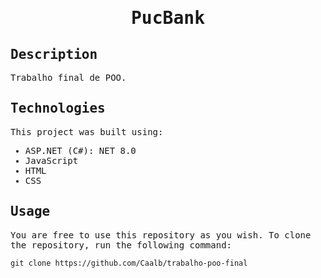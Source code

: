 <samp>
  <h1 align="center">
    PucBank
  </h1>

## Description

Trabalho final de POO.

## Technologies

This project was built using:

- ASP.NET (C#): NET 8.0
- JavaScript
- HTML
- CSS

## Usage

You are free to use this repository as you wish. To clone the repository, run the following command:

```
git clone https://github.com/Caalb/trabalho-poo-final
```

</samp>
